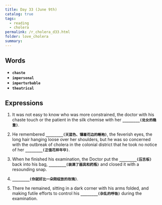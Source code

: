 ```yaml
---
title: Day 33 (June 9th)
catalog: true
tags: 
  - reading
  - cholera
permalink: /r_cholera_d33.html
folder: love_cholera
summary: 
---
```


## Words

-   <b data-toggle="tooltip" data-original-title="{{site.data.glossary.chaste}}">`chaste`</b>
-   <b data-toggle="tooltip" data-original-title="{{site.data.glossary.impersonal}}">`impersonal`</b>
-   <b data-toggle="tooltip" data-original-title="{{site.data.glossary.imperturbable}}">`imperturbable`</b>
-   <b data-toggle="tooltip" data-original-title="{{site.data.glossary.theatrical}}">`theatrical`</b>


## Expressions

1.  It was not easy to know who was more constrained, the doctor with his chaste touch or the patient in the silk chemise with her <b data-toggle="tooltip" data-original-title="{{site.data.answers.33_a}}">`________(处女的稳重)`</b>.

2.  He remembered <b data-toggle="tooltip" data-original-title="{{site.data.answers.33_b}}">`________(天蓝色、镶着花边的睡袍)`</b>, the feverish eyes, the long hair hanging loose over her shoulders, but he was so concerned with the outbreak of cholera in the colonial district that he took no notice of her <b data-toggle="tooltip" data-original-title="{{site.data.answers.33_b2}}">`________(正值花样年华)`</b>.

3.  When he finished his examination, the Doctor put the <b data-toggle="tooltip" data-original-title="{{site.data.answers.33_c}}">`________(压舌板)`</b> back into his bag, <b data-toggle="tooltip" data-original-title="{{site.data.answers.33_c2}}">`________(装满了器具和药瓶)`</b> and closed it with a resounding snap.

4.  <b data-toggle="tooltip" data-original-title="{{site.data.answers.33_d}}">`________(你就好比一朵刚绽放的玫瑰)`</b>.

5.  There he remained, sitting in a dark corner with his arms folded, and making futile efforts to control his <b data-toggle="tooltip" data-original-title="{{site.data.answers.33_e}}">`________(杂乱的呼吸)`</b> during the examination.